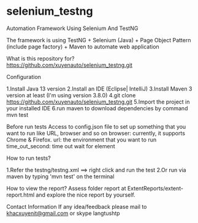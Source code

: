 # selenium_testng
Automation Framework Using Selenium And TestNG

The framework is using TestNG + Selenium (Java) + Page Object Pattern (include page factory) + Maven to automate web application

What is this repository for? https://github.com/xuyenauto/selenium_testng.git

Configuration

1.Install Java 13 version
2.Install an IDE (Eclipse| IntelliJ)
3.Install Maven 3 version at least (I'm using version 3.8.0)
4.git clone https://github.com/xuyenauto/selenium_testng.git
5.Import the project in your installed IDE
6.run maven to download dependencies by command mvn test

Before run tests
Access to config.json file to set up something that you want to run like URL, browser and so on
browser: currently, it supports Chrome & Firefox.
url: the environment that you want to run
time_out_second: time out wait for element

How to run tests?

1.Refer the testng/testng.xml ==> right click and run the test
2.Or run via maven by typing 'mvn test' on the terminal

How to view the report?
Assess folder report at ExtentReports/extent-report.html and explore the nice report by yourself.


Contact Information If any idea/feedback please mail to khacxuyenit@gmail.com or skype langtushtp
